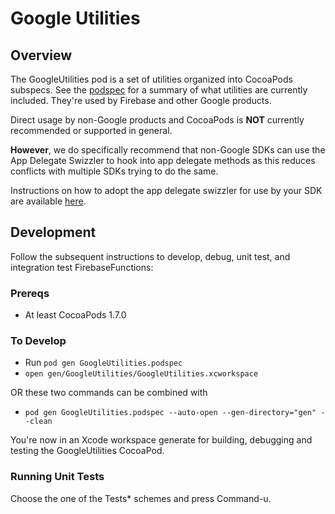 # Google Utilities

## Overview

The GoogleUtilities pod is a set of utilities organized into CocoaPods subspecs.
See the [podspec](../GoogleUtilities.podspec) for a summary of what utilities
are currently included. They're used by Firebase and other Google products.

Direct usage by non-Google products and CocoaPods is **NOT** currently
recommended or supported in general.

**However**, we do specifically recommend that non-Google SDKs can use the App Delegate Swizzler to hook into app delegate methods as this reduces conflicts with multiple SDKs trying to do the same.

Instructions on how to adopt the app delegate swizzler for use by your SDK are available [here](./AppDelegateSwizzler/README.md).

## Development

Follow the subsequent instructions to develop, debug, unit test, and
integration test FirebaseFunctions:

### Prereqs

- At least CocoaPods 1.7.0

### To Develop

- Run `pod gen GoogleUtilities.podspec`
- `open gen/GoogleUtilities/GoogleUtilities.xcworkspace`

OR these two commands can be combined with

- `pod gen GoogleUtilities.podspec --auto-open --gen-directory="gen" --clean`

You're now in an Xcode workspace generate for building, debugging and
testing the GoogleUtilities CocoaPod.

### Running Unit Tests

Choose the one of the Tests* schemes and press Command-u.
